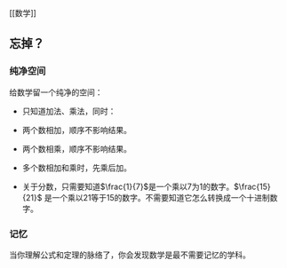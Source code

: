 [[数学]]
## 忘掉？

### 纯净空间

给数学留一个纯净的空间：

- 只知道加法、乘法，同时：

- 两个数相加，顺序不影响结果。
- 两个数相乘，顺序不影响结果。
- 多个数相加和乘时，先乘后加。

- 关于分数，只需要知道$\frac{1}{7}$是一个乘以7为1的数字。$\frac{15}{21}$ 是一个乘以21等于15的数字。不需要知道它怎么转换成一个十进制数字。    

### 记忆

当你理解公式和定理的脉络了，你会发现数学是最不需要记忆的学科。